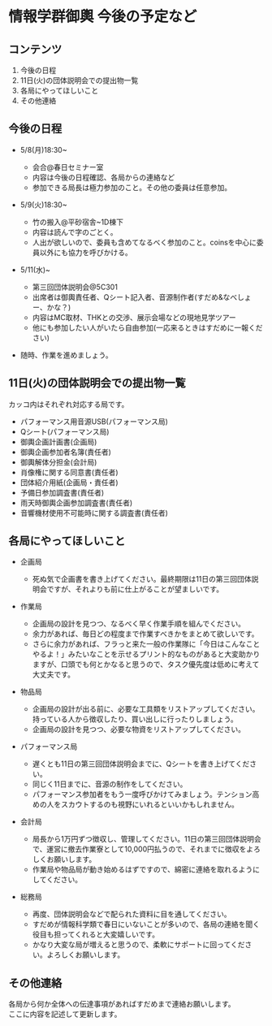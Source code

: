 # 情報学群御輿 今後の予定など

## コンテンツ
1. 今後の日程
1. 11日(火)の団体説明会での提出物一覧
1. 各局にやってほしいこと
1. その他連絡

## 今後の日程
* 5/8(月)18:30~
  * 会合@春日セミナー室
  * 内容は今後の日程確認、各局からの連絡など
  * 参加できる局長は極力参加のこと。その他の委員は任意参加。


* 5/9(火)18:30~
  * 竹の搬入@平砂宿舎~1D棟下
  * 内容は読んで字のごとく。
  * 人出が欲しいので、委員も含めてなるべく参加のこと。coinsを中心に委員以外にも協力を呼びかける。


* 5/11(水)~
  * 第三回団体説明会@5C301
  * 出席者は御輿責任者、Qシート記入者、音源制作者(すだめ&なべしょー、かな？)
  * 内容はMC取材、THKとの交渉、展示会場などの現地見学ツアー
  * 他にも参加したい人がいたら自由参加(一応来るときはすだめに一報ください)


* 随時、作業を進めましょう。


## 11日(火)の団体説明会での提出物一覧
カッコ内はそれぞれ対応する局です。

* パフォーマンス用音源USB(パフォーマンス局)
* Qシート(パフォーマンス局)
* 御輿企画計画書(企画局)
* 御輿企画参加者名簿(責任者)
* 御輿解体分担金(会計局)
* 肖像権に関する同意書(責任者)
* 団体紹介用紙(企画局・責任者)
* 予備日参加調査書(責任者)
* 雨天時御輿企画参加調査書(責任者)
* 音響機材使用不可能時に関する調査書(責任者)


## 各局にやってほしいこと
* 企画局
  * 死ぬ気で企画書を書き上げてください。最終期限は11日の第三回団体説明会ですが、それよりも前に仕上がることが望ましいです。


* 作業局
  * 企画局の設計を見つつ、なるべく早く作業手順を組んでください。
  * 余力があれば、毎日どの程度まで作業すべきかをまとめて欲しいです。
  * さらに余力があれば、フラっと来た一般の作業隊に「今日はこんなことやるよ！」みたいなことを示せるプリント的なものがあると大変助かりますが、口頭でも何とかなると思うので、タスク優先度は低めに考えて大丈夫です。


* 物品局
  * 企画局の設計が出る前に、必要な工具類をリストアップしてください。持っている人から徴収したり、買い出しに行ったりしましょう。
  * 企画局の設計を見つつ、必要な物資をリストアップしてください。


* パフォーマンス局
  * 遅くとも11日の第三回団体説明会までに、Qシートを書き上げてください。
  * 同じく11日までに、音源の制作をしてください。
  * パフォーマンス参加者をもう一度呼びかけてみましょう。テンション高めの人をスカウトするのも視野にいれるといいかもしれません。


* 会計局
  * 局長から1万円ずつ徴収し、管理してください。11日の第三回団体説明会で、運営に撤去作業寮として10,000円払うので、それまでに徴収をよろしくお願いします。
  * 作業局や物品局が動き始めるはずですので、綿密に連絡を取れるようにしてください。


* 総務局
  * 再度、団体説明会などで配られた資料に目を通してください。
  * すだめが情報科学類で春日にいないことが多いので、各局の連絡を聞く役目も担ってくれると大変嬉しいです。
  * かなり大変な局が増えると思うので、柔軟にサポートに回ってください。よろしくお願いします。


## その他連絡

各局から何か全体への伝達事項があればすだめまで連絡お願いします。  
ここに内容を記述して更新します。
